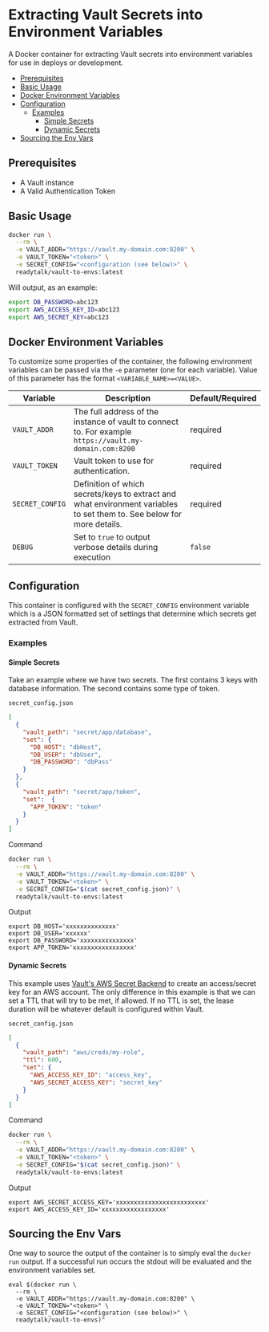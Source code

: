 # Extracting Vault Secrets into Environment Variables

A Docker container for extracting Vault secrets into environment variables for use in deploys or development.

<!-- TOC depthFrom:2 depthTo:6 withLinks:1 updateOnSave:1 orderedList:0 -->

- [Prerequisites](#prerequisites)
- [Basic Usage](#basic-usage)
- [Docker Environment Variables](#docker-environment-variables)
- [Configuration](#configuration)
  - [Examples](#examples)
    - [Simple Secrets](#simple-secrets)
    - [Dynamic Secrets](#dynamic-secrets)
- [Sourcing the Env Vars](#sourcing-the-env-vars)

<!-- /TOC -->

## Prerequisites

* A Vault instance
 * A Valid Authentication Token

## Basic Usage

```bash
docker run \
  --rm \
  -e VAULT_ADDR="https://vault.my-domain.com:8200" \
  -e VAULT_TOKEN="<token>" \
  -e SECRET_CONFIG="<configuration (see below)>" \
  readytalk/vault-to-envs:latest
```

Will output, as an example:

```bash
export DB_PASSWORD=abc123
export AWS_ACCESS_KEY_ID=abc123
export AWS_SECRET_KEY=abc123
```

## Docker Environment Variables

To customize some properties of the container, the following environment
variables can be passed via the `-e` parameter (one for each variable).  Value
of this parameter has the format `<VARIABLE_NAME>=<VALUE>`.

| Variable       | Description                                  | Default/Required |
|----------------|----------------------------------------------|---------|
|`VAULT_ADDR`| The full address of the instance of vault to connect to. For example `https://vault.my-domain.com:8200` | required |
|`VAULT_TOKEN`| Vault token to use for authentication. | required |
|`SECRET_CONFIG`| Definition of which secrets/keys to extract and what environment variables to set them to. See below for more details. | required |
|`DEBUG`| Set to `true` to output verbose details during execution | `false` |

## Configuration
This container is configured with the `SECRET_CONFIG` environment variable which is a JSON formatted set of settings that determine which secrets get extracted from Vault.

### Examples

#### Simple Secrets
Take an example where we have two secrets.  The first contains 3 keys with database information.  The second contains some type of token.

`secret_config.json`
```json
[
  {
    "vault_path": "secret/app/database",
    "set": {
      "DB_HOST": "dbHost",
      "DB_USER": "dbUser",
      "DB_PASSWORD": "dbPass"
    }
  },
  {
    "vault_path": "secret/app/token",
    "set":  {
      "APP_TOKEN": "token"
    }
  }
]
```

Command
```bash
docker run \
  --rm \
  -e VAULT_ADDR="https://vault.my-domain.com:8200" \
  -e VAULT_TOKEN="<token>" \
  -e SECRET_CONFIG="$(cat secret_config.json)" \
  readytalk/vault-to-envs:latest
```

Output
```
export DB_HOST='xxxxxxxxxxxxxx'
export DB_USER='xxxxxx'
export DB_PASSWORD='xxxxxxxxxxxxxxx'
export APP_TOKEN='xxxxxxxxxxxxxxxxx'
```

#### Dynamic Secrets
This example uses [Vault's AWS Secret Backend](https://www.vaultproject.io/docs/secrets/aws/) to create an access/secret key for an AWS account.  The only difference in this example is that we can set a TTL that will try to be met, if allowed. If no TTL is set, the lease duration will be whatever default is configured within Vault.

`secret_config.json`
```json
[
  {
    "vault_path": "aws/creds/my-role",
    "ttl": 600,
    "set": {
      "AWS_ACCESS_KEY_ID": "access_key",
      "AWS_SECRET_ACCESS_KEY": "secret_key"
    }
  }
]
```

Command
```bash
docker run \
  --rm \
  -e VAULT_ADDR="https://vault.my-domain.com:8200" \
  -e VAULT_TOKEN="<token>" \
  -e SECRET_CONFIG="$(cat secret_config.json)" \
  readytalk/vault-to-envs:latest
```

Output
```
export AWS_SECRET_ACCESS_KEY='xxxxxxxxxxxxxxxxxxxxxxxxx'
export AWS_ACCESS_KEY_ID='xxxxxxxxxxxxxxxxxx'
```

## Sourcing the Env Vars
One way to source the output of the container is to simply eval the `docker run` output. If a successful run occurs the stdout will be evaluated and the environment variables set.

```
eval $(docker run \
  --rm \
  -e VAULT_ADDR="https://vault.my-domain.com:8200" \
  -e VAULT_TOKEN="<token>" \
  -e SECRET_CONFIG="<configuration (see below)>" \
  readytalk/vault-to-envs)"
```
